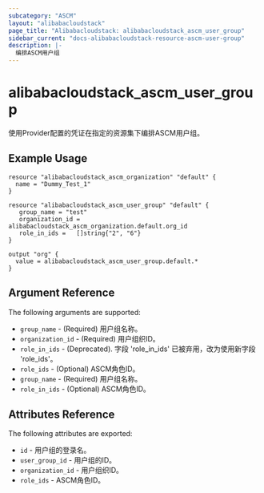 ```yaml
---
subcategory: "ASCM"
layout: "alibabacloudstack"
page_title: "Alibabacloudstack: alibabacloudstack_ascm_user_group"
sidebar_current: "docs-alibabacloudstack-resource-ascm-user-group"
description: |-
  编排ASCM用户组
---
```


# alibabacloudstack_ascm_user_group

使用Provider配置的凭证在指定的资源集下编排ASCM用户组。

## Example Usage

```
resource "alibabacloudstack_ascm_organization" "default" {
  name = "Dummy_Test_1"
}

resource "alibabacloudstack_ascm_user_group" "default" {
   group_name = "test"
   organization_id = alibabacloudstack_ascm_organization.default.org_id
   role_in_ids =   []string{"2", "6"}
}

output "org" {
  value = alibabacloudstack_ascm_user_group.default.*
}
```

## Argument Reference

The following arguments are supported:

* `group_name` - (Required) 用户组名称。
* `organization_id` - (Required) 用户组织ID。
* `role_in_ids` - (Deprecated). 字段 'role_in_ids' 已被弃用，改为使用新字段 'role_ids'。
* `role_ids` - (Optional) ASCM角色ID。
* `group_name` - (Required) 用户组名称。
* `role_in_ids` - (Optional) ASCM角色ID。

## Attributes Reference

The following attributes are exported:

* `id` - 用户组的登录名。
* `user_group_id` - 用户组的ID。
* `organization_id` - 用户组织ID。
* `role_ids` - ASCM角色ID。